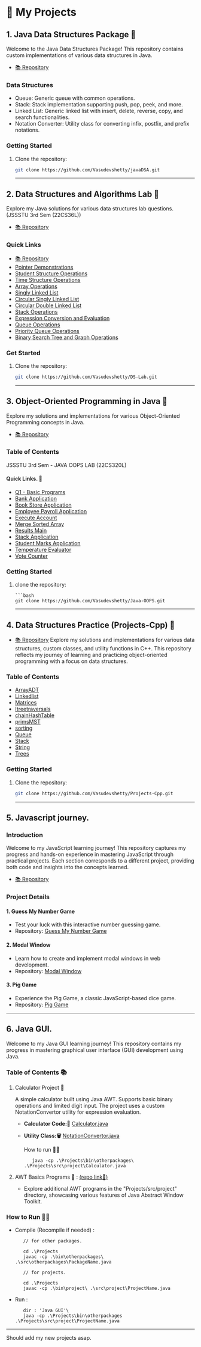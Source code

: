 # 🚀 My Projects

## 1. Java Data Structures Package 🚀

Welcome to the Java Data Structures Package! This repository contains custom implementations of various data structures in Java.

- [📚 Repository](https://github.com/Vasudevshetty/javaDSA)

### Data Structures

- Queue: Generic queue with common operations.
- Stack: Stack implementation supporting push, pop, peek, and more.
- Linked List: Generic linked list with insert, delete, reverse, copy, and search functionalities.
- Notation Converter: Utility class for converting infix, postfix, and prefix notations.

### Getting Started

1. Clone the repository:

   ```bash
   git clone https://github.com/Vasudevshetty/javaDSA.git
   ```

   <hr>

## 2. Data Structures and Algorithms Lab 🚀

Explore my Java solutions for various data structures lab questions. <br>
(JSSSTU 3rd Sem (22CS36L))

- [📚 Repository](https://github.com/Vasudevshetty/DS-Lab)

### Quick Links

- [📚 Repository](https://github.com/Vasudevshetty/DS-Lab)
- [Pointer Demonstrations](https://github.com/Vasudevshetty/DS-Lab/tree/main/pointers_session)
- [Student Structure Operations](<https://github.com/Vasudevshetty/DS-Lab/blob/main/struct_session/Q1(Student%20marks).c>)
- [Time Structure Operations](<https://github.com/Vasudevshetty/DS-Lab/blob/main/struct_session/Q2(Time).c>)
- [Array Operations](<https://github.com/Vasudevshetty/DS-Lab/blob/main/Arrays/Q3(Array).c>)
- [Singly Linked List](<https://github.com/Vasudevshetty/DS-Lab/blob/main/linkedlist_session/Q4(Singly%20linked%20list).c>)
- [Circular Singly Linked List](<https://github.com/Vasudevshetty/DS-Lab/blob/main/linkedlist_session/Q5(Circular%20Singly%20linked%20list).c>)
- [Circular Double Linked List](https://github.com/Vasudevshetty/DS-Lab/tree/main/linkedlist_final)
- [Stack Operations](https://github.com/Vasudevshetty/DS-Lab/tree/main/Stack_session/Stack%20Operations)
- [Expression Conversion and Evaluation](https://github.com/Vasudevshetty/DS-Lab/tree/main/Stack_session/infix%2C%20prefix%2C%20postfix%20final)
- [Queue Operations](https://github.com/Vasudevshetty/DS-Lab/tree/main/Queue_session)
- [Priority Queue Operations](<https://github.com/Vasudevshetty/DS-Lab/blob/main/Queue_session/Q12(Priority%20queue).c>)
- [Binary Search Tree and Graph Operations](https://github.com/Vasudevshetty/DS-Lab/tree/main/Trees%20and%20graphs)

### Get Started

1. Clone the repository:

   ```bash
   git clone https://github.com/Vasudevshetty/DS-Lab.git
   ```

   <hr>

## 3. Object-Oriented Programming in Java 🚀

Explore my solutions and implementations for various Object-Oriented Programming concepts in Java.

- [📚 Repository](https://github.com/Vasudevshetty/Java-OOPS)

### Table of Contents

JSSSTU 3rd Sem - JAVA OOPS LAB (22CS320L)

#### Quick Links. 🔗

- [Q1 - Basic Programs](https://github.com/Vasudevshetty/Java-OOPS/blob/main/Q1_BasicPrograms.java)
- [Bank Application](https://github.com/Vasudevshetty/Java-OOPS/blob/main/BankApplication.java)
- [Book Store Application](https://github.com/Vasudevshetty/Java-OOPS/blob/main/BookStoreApplication.java)
- [Employee Payroll Application](https://github.com/Vasudevshetty/Java-OOPS/blob/main/EmployeePayrollApplication.java)
- [Execute Account](https://github.com/Vasudevshetty/Java-OOPS/blob/main/ExecuteAccount.java)
- [Merge Sorted Array](https://github.com/Vasudevshetty/Java-OOPS/blob/main/MergeSortedArray.java)
- [Results Main](https://github.com/Vasudevshetty/Java-OOPS/blob/main/ResultsMain.java)
- [Stack Application](https://github.com/Vasudevshetty/Java-OOPS/blob/main/StackApplication.java)
- [Student Marks Application](https://github.com/Vasudevshetty/Java-OOPS/blob/main/StudentMarksApplication.java)
- [Temperature Evaluator](https://github.com/Vasudevshetty/Java-OOPS/blob/main/TemperatureEvaluator.java)
- [Vote Counter](https://github.com/Vasudevshetty/Java-OOPS/blob/main/VoteCounter.java)

### Getting Started

1.  clone the repository:

        ```bash
        git clone https://github.com/Vasudevshetty/Java-OOPS.git

    <hr>

## 4. Data Structures Practice (Projects-Cpp) 🚀

- [📚 Repository](https://github.com/Vasudevshetty/Projects-Cpp)
  Explore my solutions and implementations for various data structures, custom classes, and utility functions in C++. This repository reflects my journey of learning and practicing object-oriented programming with a focus on data structures.

### Table of Contents

- [ArrayADT](https://github.com/Vasudevshetty/Projects-Cpp/blob/main/ADT/Array/ArrayADT.h)
- [Linkedlist](https://github.com/Vasudevshetty/Projects-Cpp/blob/main/ADT/list/Linkedlist.h)
- [Matrices](https://github.com/Vasudevshetty/Projects-Cpp/blob/main/ADT/matrices/Matrices.h)
- [Itreetraversals](https://github.com/Vasudevshetty/Projects-Cpp/blob/main/ADT/others/Itreetraversals.cpp)
- [chainHashTable](https://github.com/Vasudevshetty/Projects-Cpp/blob/main/ADT/others/chainHashTable.h)
- [primsMST](https://github.com/Vasudevshetty/Projects-Cpp/blob/main/ADT/others/primsMST.cpp)
- [sorting](https://github.com/Vasudevshetty/Projects-Cpp/blob/main/ADT/others/sorting.cpp)
- [Queue](https://github.com/Vasudevshetty/Projects-Cpp/blob/main/ADT/queue/queue.h)
- [Stack](https://github.com/Vasudevshetty/Projects-Cpp/blob/main/ADT/stack/stack.h)
- [String](https://github.com/Vasudevshetty/Projects-Cpp/blob/main/ADT/string/String.h)
- [Trees](https://github.com/Vasudevshetty/Projects-Cpp/blob/main/ADT/trees/Trees.h)

### Getting Started

1. Clone the repository:

   ```bash
   git clone https://github.com/Vasudevshetty/Projects-Cpp.git
   ```

   <hr>

## 5. Javascript journey.

### Introduction

Welcome to my JavaScript learning journey! This repository captures my progress and hands-on experience in mastering JavaScript through practical projects. Each section corresponds to a different project, providing both code and insights into the concepts learned.

- [📚 Repository](https://github.com/Vasudevshetty/Javascript)

### Project Details

#### 1. Guess My Number Game

- Test your luck with this interactive number guessing game.
- Repository: [Guess My Number Game](https://github.com/Vasudevshetty/JavaScript/tree/main/Guess%20My%20Number)

#### 2. Modal Window

- Learn how to create and implement modal windows in web development.
- Repository: [Modal Window](https://github.com/Vasudevshetty/JavaScript/tree/main/Modal%20Window)

#### 3. Pig Game

- Experience the Pig Game, a classic JavaScript-based dice game.
- Repository: [Pig Game](https://github.com/Vasudevshetty/JavaScript/tree/main/Pig%20Game)

<hr>

## 6. Java GUI.

Welcome to my Java GUI learning journey! This repository contains my progress in mastering graphical user interface (GUI) development using Java.

### Table of Contents 📚

1. Calculator Project 🧮

   A simple calculator built using Java AWT. Supports basic binary operations and limited digit input. The project uses a custom NotationConvertor utility for expression evaluation.

   - **Calculator Code:📱** [Calculator.java](https://github.com/Vasudevshetty/Java-GUI/blob/main/Projects/src/project/Calculator.java)
   - **Utility Class:🗑️** [NotationConvertor.java](https://github.com/Vasudevshetty/Java-GUI/tree/main/Projects/src/project)

     How to run 🧑‍💻 

            java -cp .\Projects\bin\otherpackages\ .\Projects\src\project\Calculator.java

2. AWT Basics Programs 🎨
   : [(repo link🔗)](https://github.com/Vasudevshetty/Java-GUI/tree/main/awt)
   - Explore additional AWT programs in the "Projects/src/project" directory, showcasing various features of Java Abstract Window Toolkit.

### How to Run 🏃‍♂️

- Compile (Recompile if needed) :

         // for other packages.

         cd .\Projects
         javac -cp .\bin\otherpackages\ .\src\otherpackages\PackageName.java
         
         // for projects.

         cd .\Projects
         javac -cp .\bin\project\ .\src\project\ProjectName.java
      
- Run : 

         dir : 'Java GUI'\
         java -cp .\Projects\bin\otherpackages .\Projects\src\project\ProjectName.java 

<hr>

Should add my new projects asap.